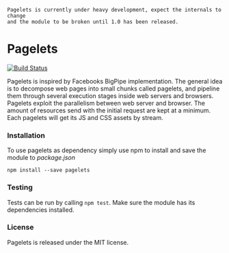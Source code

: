 ```
Pagelets is currently under heavy development, expect the internals to change
and the module to be broken until 1.0 has been released.
```

# Pagelets

[![Build Status](https://travis-ci.org/3rd-Eden/pagelets.png?branch=master)](https://travis-ci.org/3rd-Eden/pagelets)

Pagelets is inspired by Facebooks BigPipe implementation. The general idea is to
decompose web pages into small chunks called pagelets, and pipeline them through
several execution stages inside web servers and browsers. Pagelets exploit the
parallelism between web server and browser. The amount of resources send with
the initial request are kept at a minimum. Each pagelets will get its JS and CSS
assets by stream.

### Installation

To use pagelets as dependency simply use npm to install and save the module to
*package.json*

```
npm install --save pagelets
```

### Testing

Tests can be run by calling `npm test`. Make sure the module has its
dependencies installed.

### License

Pagelets is released under the MIT license.
